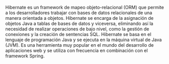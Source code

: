 Hibernate es un framework de mapeo objeto-relacional (ORM) que permite a los desarrolladores trabajar con bases de datos relacionales de una manera orientada a objetos. Hibernate se encarga de la asignación de objetos Java a tablas de bases de datos y viceversa, eliminando así la necesidad de realizar operaciones de bajo nivel, como la gestión de conexiones y la creación de sentencias SQL. Hibernate se basa en el lenguaje de programación Java y se ejecuta en la máquina virtual de Java (JVM). Es una herramienta muy popular en el mundo del desarrollo de aplicaciones web y se utiliza con frecuencia en combinación con el framework Spring.

